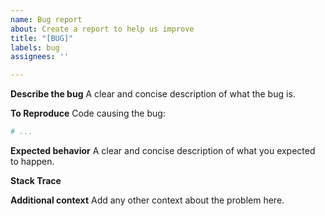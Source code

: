 ```yaml
---
name: Bug report
about: Create a report to help us improve
title: "[BUG]"
labels: bug
assignees: ''

---
```


**Describe the bug**
A clear and concise description of what the bug is.

**To Reproduce**
Code causing the bug:
```py
# ...
```

**Expected behavior**
A clear and concise description of what you expected to happen.

**Stack Trace**


**Additional context**
Add any other context about the problem here.
